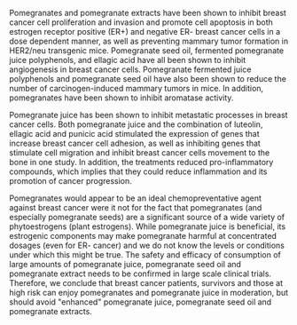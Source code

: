 

Pomegranates and pomegranate extracts have been shown to inhibit breast cancer cell proliferation and invasion and promote cell apoptosis in both estrogen receptor positive (ER+) and negative ER- breast cancer cells in a dose dependent manner, as well as preventing mammary tumor formation in HER2/neu transgenic mice. Pomegranate seed oil, fermented pomegranate juice polyphenols, and ellagic acid have all been shown to inhibit angiogenesis in breast cancer cells. Pomegranate fermented juice polyphenols and pomegranate seed oil have also been shown to reduce the number of carcinogen-induced mammary tumors in mice. In addition, pomegranates have been shown to inhibit aromatase activity.

Pomegranate juice has been shown to inhibit metastatic processes in breast cancer cells. Both pomegranate juice and the combination of luteolin, ellagic acid and punicic acid stimulated the expression of genes that increase breast cancer cell adhesion, as well as inhibiting genes that stimulate cell migration and inhibit breast cancer cells movement to the bone in one study. In addition, the treatments reduced pro-inflammatory compounds, which implies that they could reduce inflammation and its promotion of cancer progression.

Pomegranates would appear to be an ideal chemopreventative agent against breast cancer were it not for the fact that pomegranates (and especially pomegranate seeds) are a significant source of a wide variety of phytoestrogens (plant estrogens). While pomegranate juice is beneficial, its estrogenic components may make pomegranate harmful at concentrated dosages (even for ER- cancer) and we do not know the levels or conditions under which this might be true. The safety and efficacy of consumption of large amounts of pomegranate juice, pomegranate seed oil and pomegranate extract needs to be confirmed in large scale clinical trials. Therefore, we conclude that breast cancer patients, survivors and those at high risk can enjoy pomegranates and pomegranate juice in moderation, but should avoid "enhanced" pomegranate juice, pomegranate seed oil and pomegranate extracts.

